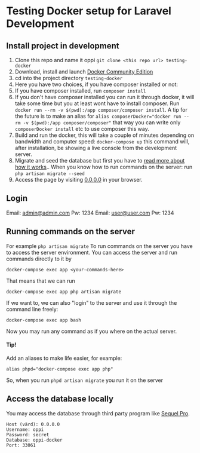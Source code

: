 # Testing Docker setup for Laravel Development

## Install project in development

1. Clone this repo and name it oppi `git clone <this repo url> testing-docker`
1. Download, install and launch [Docker Community Edition](https://www.docker.com/community-edition)
1. cd into the project directory `testing-docker`
1. Here you have two choices, if you have composer installed or not: 
  1. If you have composer installed, run `composer install`
  2. If you don't have composer installed you can run it through docker, it will take some time but you at least wont have to install composer. Run `docker run --rm -v $(pwd):/app composer/composer install`. A tip for the future is to make an alias for `alias composerDocker="docker run --rm -v $(pwd):/app composer/composer"` that way you can write only `composerDocker install` etc to use composer this way.
1. Build and run the docker, this will take a couple of minutes depending on bandwidth and computer speed: `docker-compose up` this command will, after installation, be showing a live console from the development server.
1. Migrate and seed the database but first you have to [read more about how it works](#running-commands-on-the-server).. When you know how to run commands on the server: run `php artisan migrate --seed`
1. Access the page by visiting [0.0.0.0](http://0.0.0.0) in your browser.

## Login
Email: admin@admin.com
Pw: 1234
Email: user@user.com
Pw: 1234

## Running commands on the server
For example `php artisan migrate`
To run commands on the server you have to access the server environment.
You can access the server and run commands directly to it by
```
docker-compose exec app <your-commands-here>
```

That means that we can run 
```
docker-compose exec app php artisan migrate
```

If we want to, we can also "login" to the server and use it through the command line freely:
```
docker-compose exec app bash
```
Now you may run any command as if you where on the actual server.

#### Tip!
Add an aliases to make life easier, for example:
```
alias phpd="docker-compose exec app php"
```

So, when you run `phpd artisan migrate` you run it on the server

## Access the database locally
You may access the database through third party program like [Sequel Pro](https://www.sequelpro.com/).

```
Host (värd): 0.0.0.0
Username: oppi
Password: secret
Database: oppi-docker
Port: 33061
```


